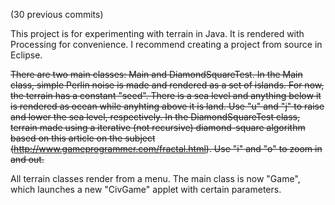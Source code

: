 (30 previous commits)

This project is for experimenting with terrain in Java. It is rendered with Processing for convenience. I recommend creating a project from source in Eclipse.

<s>There are two main classes: Main and DiamondSquareTest. In the Main class, simple Perlin noise is made and rendered as a set of islands. For now, the terrain has a constant "seed". There is a sea level and anything below it is rendered as ocean while anyhting above it is land. Use "u" and "j" to raise and lower the sea level, respectively. In the DiamondSquareTest class, terrain made using a iterative (not recursive) diamond-square algorithm based on this article on the subject (http://www.gameprogrammer.com/fractal.html). Use "i" and "o" to zoom in and out.</s>

All terrain classes render from a menu. The main class is now "Game", which launches a new "CivGame" applet with certain parameters.

